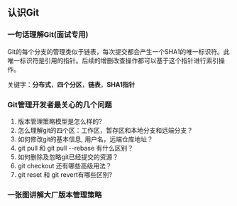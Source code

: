 ## 认识Git

### 一句话理解Git(面试专用)

Git的每个分支的管理类似于链表，每次提交都会产生一个SHA1的唯一标识符。此唯一标识符是引用的指针。后续的增删改查操作都可以基于这个指针进行索引操作。

关键字：**分布式**，**四个分区**，**链表**，**SHA1指针**

### Git管理开发者最关心的几个问题

1. 版本管理策略模型是怎么样的?
2. 怎么理解git的四个区：工作区，暂存区和本地分支和远端分支？
3. 如何修改git的基本信息, 用户名，远端仓库地址？
4. git pull 和 git pull --rebase 有什么区别？
5. 如何删除及忽略git已经提交的资源？
6. git checkout 还有哪些高级用法？
7. git reset 和 git revert有哪些区别?

### 一张图讲解大厂版本管理策略
